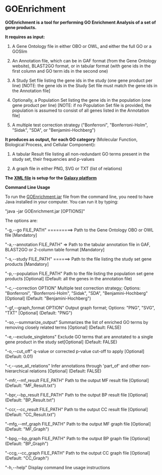 # GOEnrichment

<b>GOEnrichment is a tool for performing GO Enrichment Analysis of a set of gene products.</b>

<b>It requires as input:</b>

1) A Gene Ontology file in either OBO or OWL, and either the full GO or a GOSlim

2) An Annotation file, which can be in GAF format (from the Gene Ontology website),
   BLAST2GO format, or in tabular format (with gene ids in the first column and GO term ids in the second one)

3) A Study Set file listing the gene ids in the study (one gene product per line)
   [NOTE: the gene ids in the Study Set file must match the gene ids in the Annotation file]

4) Optionally, a Population Set listing the gene ids in the population (one gene product per line)
   [NOTE: if no Population Set file is provided, the population is assumed to consist of all genes listed in
   the Annotation file]

5) A multiple test correction strategy ("Bonferroni", "Bonferroni-Holm", "Sidak", "SDA", or "Benjamini-Hochberg")

<b>It produces as output, for each GO category</b> (Molecular Function, Biological Process, and Cellular Component)<b>:</b>

1) A tabular Result file listing all non-redundant GO terms present in the study set, their frequencies and p-values

2) A graph file in either PNG, SVG or TXT (list of relations)

<b>The [XML file](https://github.com/DanFaria/GOEnrichment/blob/master/goenrichment.xml) is setup for the [Galaxy platform](https://usegalaxy.org/)</b>


<b>Command Line Usage</b>

To run the [GOEnrichment.jar](https://github.com/DanFaria/GOEnrichment/releases/download/v2.0/GOEnrichment.jar) file from the command line, you need to have Java installed in your computer. You can run it by typing:

"java -jar GOEnrichment.jar [OPTIONS]"

The options are:

"-g,--go FILE_PATH" =========> Path to the Gene Ontology OBO or OWL file [Mandatory]

"-a,--annotation FILE_PATH" => Path to the tabular annotation file in GAF, BLAST2GO or 2-column table format [Mandatory]

"-s,--study FILE_PATH" ======> Path to the file listing the study set gene products [Mandatory]

"-p,--population FILE_PATH"	Path to the file listing the population set gene products [Optional] (Default: all the genes in the annotation file)

"-c,--correction OPTION"		Multiple test correction strategy; Options: "Bonferroni", "Bonferroni-Holm", "Sidak", "SDA", "Benjamini-Hochberg" [Optional] (Default: "Benjamini-Hochberg")

"-gf,--graph_format OPTION"	Output graph format; Options: "PNG", "SVG", "TXT" [Optional] (Default: "PNG")

"-so,--summarize_output"		Summarizes the list of enriched GO terms by removing closely related terms [Optional] (Default: FALSE)

"-e,--exclude_singletons"		Exclude GO terms that are annotated to a single gene product in the study set[Optional] (Default: FALSE)

"-o,--cut_off"						q-value or corrected p-value cut-off to apply [Optional] (Default: 0.01)

"-r,--use_all_relations"		Infer annotations through 'part_of' and other non-hierarchical relations [Optional] (Default: FALSE)

"-mfr,--mf_result FILE_PATH"	Path to the output MF result file [Optional] (Default: "MF_Result.txt")

"-bpr,--bp_result FILE_PATH"	Path to the output BP result file [Optional] (Default: "BP_Result.txt")

"-ccr,--cc_result FILE_PATH"	Path to the output CC result file [Optional] (Default: "CC_Result.txt")

"-mfg,--mf_graph FILE_PATH"	Path to the output MF graph file [Optional] (Default: "MF_Graph")

"-bpg,--bp_graph FILE_PATH"	Path to the output BP graph file [Optional] (Default: "BP_Graph")

"-ccg,--cc_graph FILE_PATH"	Path to the output CC graph file [Optional] (Default: "CC_Graph")

"-h,--help"							Display command line usage instructions
